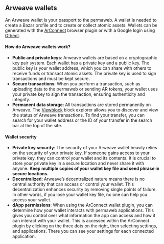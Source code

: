 ## Arweave wallets

An Arweave wallet is your passport to the permaweb. A wallet is needed to create a Bazar profile and to create or collect atomic assets. Wallets can be generated with the [ArConnect](https://www.arconnect.io/) browser plugin or with a Google login using [Othent](https://othent.io/).

#### How do Arweave wallets work?

- **Public and private keys**: Arweave wallets are based on a cryptographic key pair system. Each wallet has a private key and a public key. The public key is your wallet address, which you can share with others to receive funds or transact atomic assets. The private key is used to sign transactions and must be kept secure.
- **Secure transactions**: When you perform a transaction, such as uploading data to the permaweb or sending AR tokens, your wallet uses your private key to sign the transaction, ensuring authenticity and integrity.
- **Permanent data storage**: All transactions are stored permanently on Arweave. The [Viewblock](https://viewblock.io/arweave) block explorer allows you to discover and view the status of Arweave transactions. To find your transfer, you can search for your wallet address or the ID of your transfer in the search bar at the top of the site.

#### Wallet security

- **Private key security**: The security of your Arweave wallet heavily relies on the security of your private key. If someone gains access to your private key, they can control your wallet and its contents. It is crucial to store your private key in a secure location and never share it with anyone. **Keep multiple copies of your wallet key file and seed phrase in secure locations.**
- **Decentralized**: Arweave’s decentralized nature means there is no central authority that can access or control your wallet. This decentralization enhances security by removing single points of failure. In other words, if you lose your wallet key file, no one can help you access your wallet.
- **dApp permissions**: When using the ArConnect wallet plugin, you can determine how your wallet interacts with permaweb applications. This gives you control over what information the app can access and how it can interact with your wallet. This is accessed within the ArConnect plugin by clicking on the three dots on the right, then selecting settings, and applications. There you can see your settings for each connected application.
